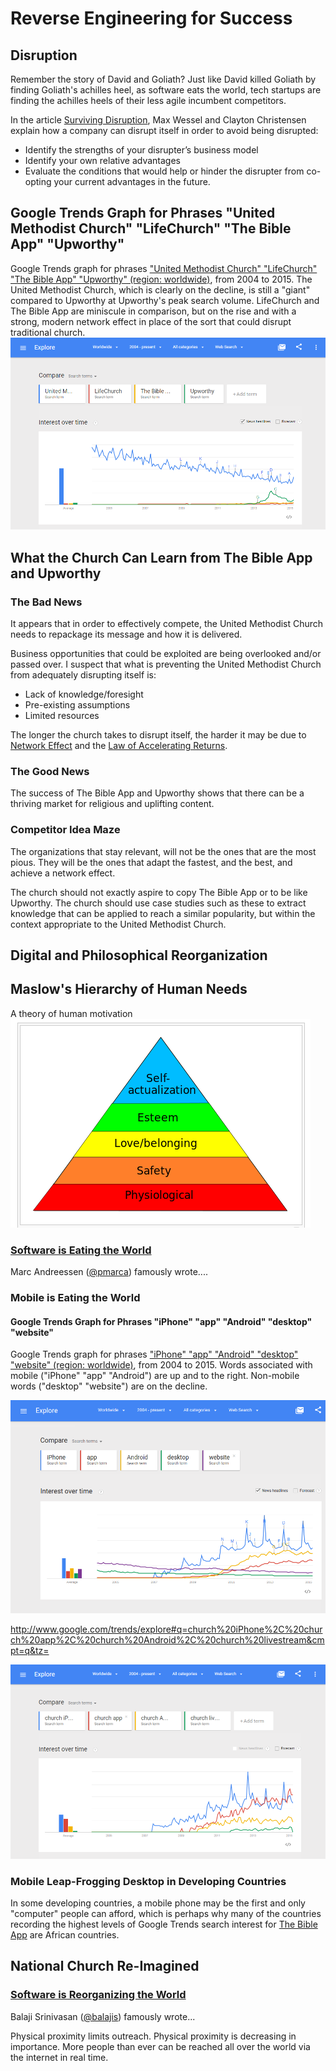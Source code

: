 # Reverse Engineering for Success

## Disruption
Remember the story of David and Goliath? Just like David killed Goliath by finding Goliath's achilles heel, as software eats the world, tech startups are finding the achilles heels of their less agile incumbent competitors. 

In the article [Surviving Disruption](https://hbr.org/2012/12/surviving-disruption), Max Wessel and Clayton Christensen explain how a company can disrupt itself in order to avoid being disrupted:

* Identify the strengths of your disrupter’s business model
* Identify your own relative advantages
* Evaluate the conditions that would help or hinder the disrupter from co-opting your current advantages in the future.

## Google Trends Graph for Phrases "United Methodist Church" "LifeChurch" "The Bible App" "Upworthy"

Google Trends graph for phrases ["United Methodist Church" "LifeChurch" "The Bible App" "Upworthy" (region: worldwide)](http://www.google.com/trends/explore#q=United%20Methodist%20Church%2C%20LifeChurch%2C%20The%20Bible%20App%2C%20Upworthy&cmpt=q&tz=), from 2004 to 2015. The United Methodist Church, which is clearly on the decline, is still a "giant" compared to Upworthy at Upworthy's peak search volume. LifeChurch and The Bible App are miniscule in comparison, but on the rise and with a strong, modern network effect in place of the sort that could disrupt traditional church. 
![](google-maps-and-trends/google-trends-united-methodist-church-lifechurch-the-bible-app-upworthy.png)

## What the Church Can Learn from The Bible App and Upworthy 

### The Bad News
It appears that in order to effectively compete, the United Methodist Church needs to repackage its message and how it is delivered. 

Business opportunities that could be exploited are being overlooked and/or passed over. I suspect that what is preventing the United Methodist Church from adequately disrupting itself is: 

* Lack of knowledge/foresight
* Pre-existing assumptions
* Limited resources

The longer the church takes to disrupt itself, the harder it may be due to [Network Effect](http://en.wikipedia.org/wiki/Network_effect) and the [Law of Accelerating Returns](http://en.wikipedia.org/wiki/Accelerating_change). 

### The Good News

The success of The Bible App and Upworthy shows that there can be a thriving market for religious and uplifting content. 



### Competitor Idea Maze

The organizations that stay relevant, will not be the ones that are the most pious. They will be the ones that adapt the fastest, and the best, and achieve a network effect. 

The church should not exactly aspire to copy The Bible App or to be like Upworthy. The church should use case studies such as these to extract knowledge that can be applied to reach a similar popularity, but within the context appropriate to the United Methodist Church. 



## Digital and Philosophical Reorganization

## Maslow's Hierarchy of Human Needs
A theory of human motivation
![](changing-global-landscape/maslows-hierarchy-of-human-needs.png)

### [Software is Eating the World](http://online.wsj.com/article/SB10001424053111903480904576512250915629460.html)

Marc Andreessen ([@pmarca](https://twitter.com/pmarca)) famously wrote.... 

### Mobile is Eating the World

#### Google Trends Graph for Phrases "iPhone" "app" "Android" "desktop" "website"

Google Trends graph for phrases ["iPhone" "app" "Android" "desktop" "website" (region: worldwide)](http://www.google.com/trends/explore#q=iPhone%2C%20app%2C%20Android%2C%20desktop%2C%20website&cmpt=q&tz=), from 2004 to 2015. Words associated with mobile ("iPhone" "app" "Android") are up and to the right. Non-mobile words ("desktop" "website") are on the decline.

![](google-maps-and-trends/google-trends-iphone-app-android-desktop-website.png)

http://www.google.com/trends/explore#q=church%20iPhone%2C%20church%20app%2C%20church%20Android%2C%20church%20livestream&cmpt=q&tz=

![](google-maps-and-trends/google-trends-church-iphone-church-app-church-android-church-livestream.png)

### Mobile Leap-Frogging Desktop in Developing Countries 

 In some developing countries, a mobile phone may be the first and only "computer" people can afford, which is perhaps why many of the countries recording the highest levels of Google Trends search interest for [The Bible App](the_bible_app_case_study.md) are African countries. 
 
## National Church Re-Imagined

### [Software is Reorganizing the World](http://www.wired.com/2013/11/software-is-reorganizing-the-world-and-cloud-formations-could-lead-to-physical-nations)

Balaji Srinivasan ([@balajis](https://twitter.com/balajis)) famously wrote... 

Physical proximity limits outreach. Physical proximity is decreasing in importance. More people than ever can be reached all over the world via the internet in real time. 

